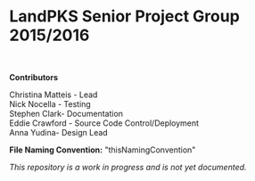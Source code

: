 <h1>LandPKS Senior Project Group 2015/2016 </h1><br />

<strong>Contributors</strong> <br />

Christina Matteis - Lead <br />
Nick Nocella - Testing <br />
Stephen Clark- Documentation <br />
Eddie Crawford - Source Code Control/Deployment <br />
Anna Yudina- Design Lead <br /> 

<strong>File Naming Convention:</strong> "thisNamingConvention" <br />

<em>This repository is a work in progress and is not yet documented.</em> <br />
